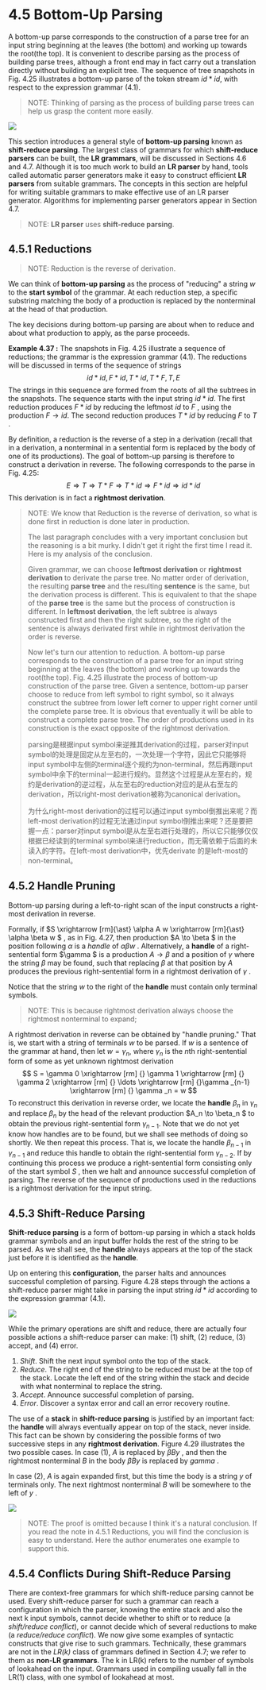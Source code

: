 # 4.5 Bottom-Up Parsing

A bottom-up parse corresponds to the construction of a parse tree for an input string beginning at the leaves (the bottom) and working up towards the root(the top). It is convenient to describe parsing as the process of building parse trees, although a front end may in fact carry out a translation directly without
building an explicit tree. The sequence of tree snapshots in Fig. 4.25 illustrates a bottom-up parse of the token stream $id \ast id$, with respect to the expression grammar (4.1).

> NOTE: Thinking of parsing as the process of building parse trees can help us grasp the content more easily.

![](./Figure4.25A-bottom-up-parse-for-id-product-id.jpg)

This section introduces a general style of **bottom-up parsing** known as **shift-reduce parsing**. The largest class of grammars for which **shift-reduce parsers** can be built, the **LR grammars**, will be discussed in Sections 4.6 and 4.7. Although it is too much work to build an **LR parser** by hand, tools called automatic parser generators make it easy to construct efficient **LR parsers** from suitable grammars. The concepts in this section are helpful for writing suitable grammars to make effective use of an LR parser generator. Algorithms for implementing parser generators appear in Section 4.7.

> NOTE:  **LR parser** uses **shift-reduce parsing**.



## 4.5.1 Reductions

> NOTE: Reduction is the reverse of derivation.

We can think of **bottom-up parsing** as the process of  "reducing" a string $w$ to the **start symbol** of the grammar. At each reduction step, a specific substring matching the body of a production is replaced by the nonterminal at the head of that production.

The key decisions during bottom-up parsing are about when to reduce and about what production to apply, as the parse proceeds.

**Example 4.37 :** The snapshots in Fig. 4.25 illustrate a sequence of reductions; the grammar is the expression grammar (4.1). The reductions will be discussed in terms of the sequence of strings
$$
id \ast id, F \ast id, T \ast id, T \ast F, T, E
$$
The strings in this sequence are formed from the roots of all the subtrees in the snapshots. The sequence starts with the input string $id \ast id$. The first reduction produces $F \ast id$ by reducing the leftmost $id$ to $F$ , using the production $F \to id$. The second reduction produces $T \ast id$ by reducing $F$ to $T$ .

By definition, a reduction is the reverse of a step in a derivation (recall that in a derivation, a nonterminal in a sentential form is replaced by the body of one of its productions). The goal of bottom-up parsing is therefore to construct a derivation in reverse. The following corresponds to the parse in Fig. 4.25:
$$
E \Rightarrow T \Rightarrow T \ast F \Rightarrow T \ast id \Rightarrow F \ast id \Rightarrow id \ast id
$$
This derivation is in fact a **rightmost derivation**.



> NOTE:  We know that Reduction is the reverse of derivation, so what is done first in reduction is done later in production. 
>
> The last paragraph concludes with a very important conclusion but the reasoning is a bit murky. I didn't get it right the first time I read it. Here is my analysis of the conclusion.
>
> Given grammar, we can choose **leftmost derivation** or **rightmost derivation** to derivate the parse tree. No matter order of derivation, the resulting **parse tree**  and the resulting **sentence** is the same, but the derivation process is different. This is equivalent to that the shape of the **parse tree** is the same but the process of construction is different. In **leftmost derivation**, the left subtree is always constructed first and then the right subtree, so the right of the sentence is always derivated first while in rightmost derivation the order is reverse. 
>
> Now let's turn our attention to reduction. A bottom-up parse corresponds to the construction of a parse tree for an input string beginning at the leaves (the bottom) and working up towards the root(the top). Fig. 4.25 illustrate the process of bottom-up construction of the parse tree. Given a sentence,  bottom-up parser choose to reduce from left symbol to right symbol, so it always construct the subtree from lower left corner to upper right corner until the complete parse tree. It is obvious that eventually it will be able to construct a complete parse tree. The order of productions used in its construction is the exact opposite of the rightmost derivation. 
>
> parsing是根据input symbol来逆推其derivation的过程，parser对input symbol的处理是固定从左至右的，一次处理一个字符，因此它只能够将input symbol中左侧的terminal逐个规约为non-terminal，然后再跟input symbol中余下的terminal一起进行规约。显然这个过程是从左至右的，规约是derivation的逆过程，从左至右的reduction对应的是从右至左的derivation，所以right-most derivation被称为canonical derivation。
>
> 为什么right-most derivation的过程可以通过input symbol倒推出来呢？而left-most derivation的过程无法通过input symbol倒推出来呢？还是要把握一点：parser对input symbol是从左至右进行处理的，所以它只能够仅仅根据已经读到的terminal symbol来进行reduction，而无需依赖于后面的未读入的字符。在left-most derivation中，优先derivate 的是left-most的non-terminal。



## 4.5.2 Handle Pruning

Bottom-up parsing during a left-to-right scan of the input constructs a right-most derivation in reverse.

Formally, if $S \xrightarrow [rm]{\ast} \alpha A w \xrightarrow [rm]{\ast}  \alpha \beta w $ , as in Fig. 4.27, then production $A \to \beta $ in the position following $\alpha$ is a *handle* of $\alpha \beta w$ .  Alternatively, a **handle** of a right-sentential form $\gamma $ is a production $A \to \beta$ and a position of $\gamma$ where the string $\beta$ may be found, such that replacing $\beta$ at that position by $A$ produces the previous right-sentential form in a rightmost derivation of $\gamma$ .

Notice that the string $w$ to the right of the **handle** must contain only terminal symbols. 

> NOTE: This is because rightmost derivation always choose the rightmost nonterminal to expand;

A rightmost derivation in reverse can be obtained by "handle pruning." That is, we start with a string of terminals $w$ to be parsed. If $w$ is a sentence of the grammar at hand, then let $w = \gamma _n$, where $\gamma _n$
is the $n$th right-sentential form of some as yet unknown rightmost derivation
$$
S = \gamma 0 \xrightarrow [rm] {} \gamma 1 \xrightarrow [rm] {}
\gamma 2 \xrightarrow [rm] {} \ldots \xrightarrow [rm] {}\gamma _{n-1} \xrightarrow [rm] {} \gamma _n
= w
$$
To reconstruct this derivation in reverse order, we locate the **handle** $\beta_n$ in $\gamma_n$ and replace $\beta_n$ by the head of the relevant production $A_n \to \beta_n $ to obtain the previous right-sentential form $\gamma_{n-1}$. Note that we do not yet know how handles are to be found, but we shall see methods of doing so shortly. We then repeat this process. That is, we locate the handle $\beta_{n-1}$ in $\gamma_{n-1}$ and reduce this handle to obtain the right-sentential form $\gamma_{n-2}$. If by continuing this process we produce a right-sentential form consisting only of the start symbol $S$ , then we halt and announce successful completion of parsing. The reverse of the sequence of productions used in the reductions is a rightmost derivation for the input string.

## 4.5.3 Shift-Reduce Parsing

**Shift-reduce parsing** is a form of bottom-up parsing in which a stack holds grammar symbols and an input buffer holds the rest of the string to be parsed. As we shall see, the **handle** always appears at the top of the stack just before it is identified as the **handle**.



Up on entering this **configuration**, the parser halts and announces successful completion of parsing. Figure 4.28 steps through the actions a shift-reduce parser might take in parsing the input string $id \ast id$ according to the expression grammar (4.1).

![](./Figure4.28Configurations-of-a-shift-reduce-parser-on-input-id-product-id.jpg)

While the primary operations are shift and reduce, there are actually four possible actions a shift-reduce parser can make: (1) shift, (2) reduce, (3) accept, and (4) error.

1. *Shift*. Shift the next input symbol onto the top of the stack.
2. *Reduce*. The right end of the string to be reduced must be at the top of the stack. Locate the left end of the string within the stack and decide with what nonterminal to replace the string.
3. *Accept*. Announce successful completion of parsing.
4. *Error*. Discover a syntax error and call an error recovery routine.



The use of a **stack** in **shift-reduce parsing** is justified by an important fact: the **handle** will always eventually appear on top of the stack, never inside. This fact can be shown by considering the possible forms of two successive steps in any **rightmost derivation**. Figure 4.29 illustrates the two possible cases. In case (1), $A$ is replaced by $\beta B y$ , and then the rightmost nonterminal $B$ in the body  $\beta B y$ is replaced by $gamma$ .

In case (2), $A$ is again expanded first, but this time the body is a string $y$ of terminals only. The next rightmost nonterminal $B$ will be somewhere to the left of $y$ .

![](./Figure4.29Cases-for-two-successive-steps-of-a-rightmost-derivation.jpg)

> NOTE: The proof is omitted because I think it's a natural conclusion. If you read the note in 4.5.1 Reductions, you will find the conclusion is easy to understand. Here the author enumerates one example to support this.



## 4.5.4 Conflicts During Shift-Reduce Parsing

There are context-free grammars for which shift-reduce parsing cannot be used. Every shift-reduce parser for such a grammar can reach a configuration in which the parser, knowing the entire stack and also the next k input symbols, cannot decide whether to shift or to reduce (a *shift/reduce conflict*), or cannot decide which of several reductions to make (a *reduce/reduce conflict*). We now give some examples of syntactic constructs that give rise to such grammars. Technically, these grammars are not in the *LR(k)* class of grammars defined in Section 4.7; we refer to them as **non-LR grammars**. The k in LR(k) refers to the number of symbols of lookahead on the input. Grammars used in compiling usually fall in the LR(1) class, with one symbol of lookahead at most.

